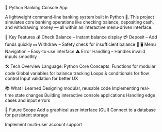 🏦 Python Banking Console App

A lightweight command-line banking system built in Python 🐍.
This project simulates core banking operations like checking balance, depositing cash, and withdrawing money — all within an interactive menu-driven interface.

🔹 Key Features
💰 Check Balance – Instant balance display
💳 Deposit – Add funds quickly
💵 Withdraw – Safety check for insufficient balance 🚫
🖥 Menu Navigation – Easy-to-use interface
⚠ Error Handling – Handles invalid inputs smoothly

🛠 Tech Overview
Language: Python
Core Concepts:
Functions for modular code
Global variables for balance tracking
Loops & conditionals for flow control
Input validation for better UX

📚 What I Learned
Designing modular, reusable code
Implementing real-time state changes
Building interactive console applications
Handling edge cases and input errors

🚀 Future Scope
Add a graphical user interface (GUI)
Connect to a database for persistent storage

Implement multi-user account support

